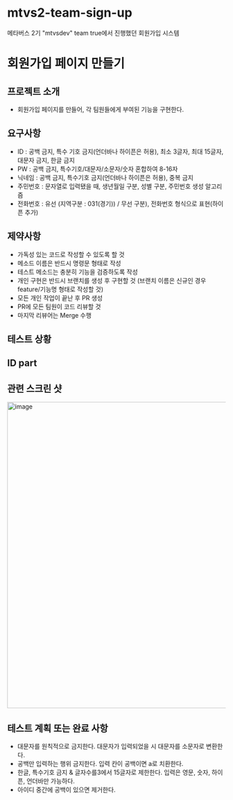 # mtvs2-team-sign-up
메타버스 2기 "mtvsdev" team true에서 진행했던 회원가입 시스템


# 회원가입 페이지 만들기

## 프로젝트 소개
- 회원가입 페이지를 만들어, 각 팀원들에게 부여된 기능을 구현한다.

## 요구사항
- ID : 공백 금지, 특수 기호 금지(언더바나 하이픈은 허용), 최소 3글자, 최대 15글자, 대문자 금지, 한글 금지
- PW : 공백 금지, 특수기호/대문자/소문자/숫자 혼합하여 8-16자
- 닉네임 : 공백 금지, 특수기호 금지(언더바나 하이픈은 허용), 중복 금지
- 주민번호 : 문자열로 입력됐을 때, 생년월일 구분, 성별 구분, 주민번호 생성 알고리즘
- 전화번호 : 유선 (지역구분 : 031(경기)) / 무선 구분), 전화번호 형식으로 표현(하이픈 추가)

## 제약사항
- 가독성 있는 코드로 작성할 수 있도록 할 것
- 메소드 이름은 반드시 명령문 형태로 작성
- 테스트 메소드는 충분히 기능을 검증하도록 작성
- 개인 구현은 반드시 브랜치를 생성 후 구현할 것
  (브랜치 이름은 신규인 경우 feature/기능명 형태로 작성할 것)
- 모든 개인 작업이 끝난 후 PR 생성
- PR에 모든 팀원이 코드 리뷰할 것
- 마지막 리뷰어는 Merge 수행


## 테스트 상황

## ID part
## 관련 스크린 샷 
<img width="705" alt="image" src="https://github.com/mtvsdev/sign-up/assets/80877948/f5e425de-0688-4d2a-84c5-c36e5c032463">

## 테스트 계획 또는 완료 사항
- 대문자를 원칙적으로 금지한다. 대문자가 입력되었을 시 대문자를 소문자로 변환한다.
- 공백만 입력하는 행위 금지한다. 입력 칸이 공백이면 a로 치환한다.
- 한글, 특수기호 금지 & 글자수를3에서 15글자로 제한한다. 입력은 영문, 숫자, 하이픈, 언더바만 가능하다.
- 아이디 중간에 공백이 있으면 제거한다.
